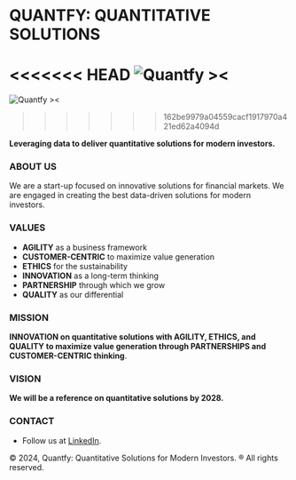 # QUANTFY: QUANTITATIVE SOLUTIONS

<<<<<<< HEAD
![Quantfy ><](https://github.com/quant-fy/.github/blob/main/statics/quantfy-icon.png)
=======
![Quantfy ><](https://github.com/quant-fy/.github/tree/main/statics/quantfy-icon.png)
>>>>>>> 162be9979a04559cacf1917970a421ed62a4094d

**Leveraging data to deliver quantitative solutions for modern investors.**

### ABOUT US

We are a start-up focused on innovative solutions for financial markets. We are engaged in creating the best data-driven solutions for modern investors.

### VALUES
- **AGILITY** as a business framework
- **CUSTOMER-CENTRIC** to maximize value generation
- **ETHICS** for the sustainability
- **INNOVATION** as a long-term thinking
- **PARTNERSHIP** through which we grow
- **QUALITY** as our differential

### MISSION
**INNOVATION on quantitative solutions with AGILITY, ETHICS, and QUALITY to maximize value generation through PARTNERSHIPS and CUSTOMER-CENTRIC thinking**.

### VISION
**We will be a reference on quantitative solutions by 2028.**

### CONTACT
- Follow us at [LinkedIn](https://www.linkedin.com/company/quantfy-investments).

© 2024, Quantfy: Quantitative Solutions for Modern Investors. ® All rights reserved.
